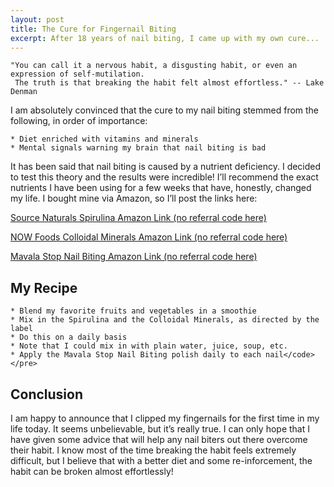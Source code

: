 ```yaml
---
layout: post
title: The Cure for Fingernail Biting
excerpt: After 18 years of nail biting, I came up with my own cure... 
---
```


    "You can call it a nervous habit, a disgusting habit, or even an expression of self-mutilation. 
     The truth is that breaking the habit felt almost effortless." -- Lake Denman

I am absolutely convinced that the cure to my nail biting stemmed from the following, in order of importance:

    * Diet enriched with vitamins and minerals
    * Mental signals warning my brain that nail biting is bad 

It has been said that nail biting is caused by a nutrient deficiency. I decided to test this theory and the results were incredible! I&#8217;ll recommend the exact nutrients I have been using for a few weeks that have, honestly, changed my life. I bought mine via Amazon, so I&#8217;ll post the links here:

<p><a target='_blank' href='http://www.amazon.com/gp/product/B000GFPD2E/ref=pd_lpo_k2_dp_sr_1?ie=UTF8&amp;cloe_id=d3e62058-5291-43e3-bc06-3f46de38d546&amp;attrMsgId=LPWidget-A2&amp;pf_rd_p=486539851&amp;pf_rd_s=lpo-top-stripe-1&amp;pf_rd_t=201&amp;pf_rd_i=B000EDK814&amp;pf_rd_m=ATVPDKIKX0DER&amp;pf_rd_r=0PA23AA7N9HY322NB8RB'>Source Naturals Spirulina Amazon Link (no referral code here)</a></p>

<p><a target='_blank' href='http://www.amazon.com/Now-Foods-Colloidal-Minerals-32-Ounces/dp/B0013OXCU2/ref=sr_1_1?ie=UTF8&amp;s=hpc&amp;qid=1276162933&amp;sr=1-1'>NOW Foods Colloidal Minerals Amazon Link (no referral code here)</a></p>

<p><a target='_blank' href='http://www.amazon.com/Mavala-Stop-Nail-Biting-Sucking-Prevention/dp/B0000YUXI0'>Mavala Stop Nail Biting Amazon Link (no referral code here)</a></p>

## My Recipe

    * Blend my favorite fruits and vegetables in a smoothie
    * Mix in the Spirulina and the Colloidal Minerals, as directed by the label
    * Do this on a daily basis
    * Note that I could mix in with plain water, juice, soup, etc.
    * Apply the Mavala Stop Nail Biting polish daily to each nail</code></pre>

## Conclusion

<p>I am happy to announce that I clipped my fingernails for the first time in my life today. It seems unbelievable, but it&#8217;s really true. I can only hope that I have given some advice that will help any nail biters out there overcome their habit. I know most of the time breaking the habit feels extremely difficult, but I believe that with a better diet and some re-inforcement, the habit can be broken almost effortlessly!</p>

